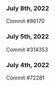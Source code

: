 ### July 8th, 2022

Commit #86170

### July 5th, 2022

Commit #314353


### July 4th, 2022

Commit #72281
